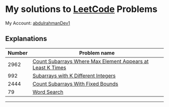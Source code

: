 # My solutions to [LeetCode](https://leetcode.com/) Problems

My Account: [abdulrahmanDev1](https://leetcode.com/abdulrahmanDev1/)

## Explanations

| Number | Problem name                                                                                                                                                                                                                        |
| ------ | ----------------------------------------------------------------------------------------------------------------------------------------------------------------------------------------------------------------------------------- |
| 2962   | [Count Subarrays Where Max Element Appears at Least K Times](./2962.%20Count%20Subarrays%20Where%20Max%20Element%20Appears%20at%20Least%20K%20Times/README.md#explanation-and-iterations-table-for-subarrayswithkdistinct-function) |
| 992    | [Subarrays with K Different Integers](./992.%20Subarrays%20with%20K%20Different%20Integers/README.md#explanation-and-iterations-table-for-subarrayswithkdistinct-function)                                                          |
| 2444   | [Count Subarrays With Fixed Bounds](./2444.%20Count%20Subarrays%20With%20Fixed%20Bounds/README.md#explanation-and-iterations-table-for-subarrayswithkdistinct-function)                                                             |
| 79     | [Word Search](./79.%20Word%20Search/README.md###%20`exist`%20Function%20Explination)                                                                                                                                                |

---
